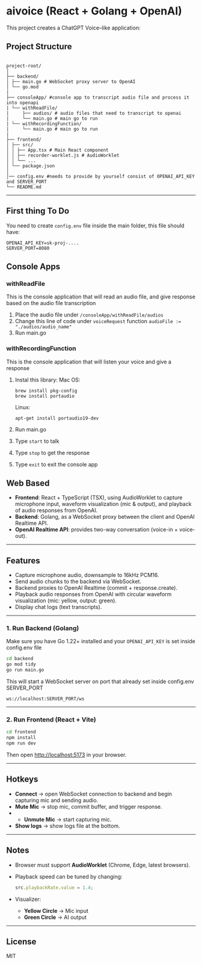# aivoice (React + Golang + OpenAI)

This project creates a ChatGPT Voice–like application:

## Project Structure
```

project-root/
│
├── backend/
│ ├── main.go # WebSocket proxy server to OpenAI
│ └── go.mod
|
├── consoleApp/ #console app to transcript audio file and process it into openapi
| └── withReadFile/
|     ├── audios/ # audio files that need to transcript to openai
|     └── main.go # main go to run
| └── withRecordingFunction/ 
|     └── main.go # main go to run
|
├── frontend/
│ ├── src/
│ │ ├── App.tsx # Main React component
│ │ ├── recorder-worklet.js # AudioWorklet
│ │ └── ...
│ └── package.json
│
│── config.env #needs to provide by yourself consist of OPENAI_API_KEY and SERVER_PORT
└── README.md

````

---

## First thing To Do
You need to create `config.env` file inside the main folder, this file should have:
```
OPENAI_API_KEY=sk-proj-....
SERVER_PORT=8080
```

## Console Apps

### withReadFile
This is the console application that will read an audio file, and give response based on the audio file transcription
1. Place the audio file under `/consoleApp/withReadFile/audios`
2. Change this line of code under `voiceRequest` function `audioFile := "./audios/audio_name"`
3. Run main.go

### withRecordingFunction
This is the console application that will listen your voice and give a response
1. Instal this library:
   Mac OS:
   ```
   brew install pkg-config
   brew install portaudio
   ````

   Linux:
   ```
   apt-get install portaudio19-dev
   ````
   
3. Run main.go
4. Type `start` to talk
5. Type `stop` to get the response
6. Type `exit` to exit the console app 

## Web Based

- **Frontend**: React + TypeScript (TSX), using AudioWorklet to capture microphone input, waveform visualization (mic & output), and playback of audio responses from OpenAI.
- **Backend**: Golang, as a WebSocket proxy between the client and OpenAI Realtime API.
- **OpenAI Realtime API**: provides two-way conversation (voice-in + voice-out).

---

## Features
- Capture microphone audio, downsample to 16kHz PCM16.
- Send audio chunks to the backend via WebSocket.
- Backend proxies to OpenAI Realtime (commit + response.create).
- Playback audio responses from OpenAI with circular waveform visualization (mic: yellow, output: green).
- Display chat logs (text transcripts).

---

### 1. Run Backend (Golang)
Make sure you have Go 1.22+ installed and your `OPENAI_API_KEY` is set inside config.env file

```bash
cd backend
go mod tidy
go run main.go
````

This will start a WebSocket server on port that already set inside config.env SERVER_PORT

```
ws://localhost:SERVER_PORT/ws
```

---

### 2. Run Frontend (React + Vite)

```bash
cd frontend
npm install
npm run dev
```

Then open [http://localhost:5173](http://localhost:5173) in your browser.

---

## Hotkeys

* **Connect** → open WebSocket connection to backend and begin capturing mic and sending audio.
* **Mute Mic** → stop mic, commit buffer, and trigger response.
* * **Unmute Mic** → start capturing mic.
* **Show logs** → show logs file at the bottom.

---

## Notes

* Browser must support **AudioWorklet** (Chrome, Edge, latest browsers).
* Playback speed can be tuned by changing:

  ```ts
  src.playbackRate.value = 1.4;
  ```
* Visualizer:

  * **Yellow Circle** → Mic input
  * **Green Circle** → AI output

---

## License

MIT
